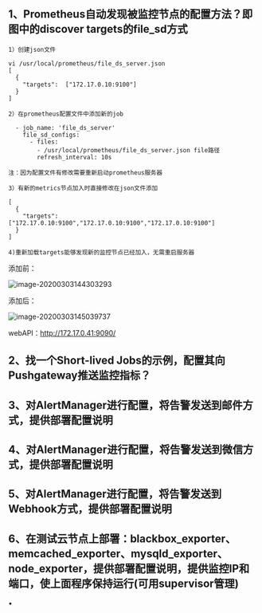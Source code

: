 ## 1、**Prometheus**自动发现被监控节点的配置方法？即图中的discover targets的file_sd方式

```
1）创建json文件

vi /usr/local/prometheus/file_ds_server.json
[
  {
    "targets":  ["172.17.0.10:9100"]
  }
]

2）在prometheus配置文件中添加新的job
  
  - job_name: 'file_ds_server'
    file_sd_configs:
      - files:
        - /usr/local/prometheus/file_ds_server.json file路径
        refresh_interval: 10s 
        
注：因为配置文件有修改需要重新启动prometheus服务器

3）有新的metrics节点加入时直接修改在json文件添加

[
  {
    "targets":  ["172.17.0.10:9100","172.17.0.10:9100","172.17.0.10:9100"]
  }
]

4)重新加载targets能够发现新的监控节点已经加入，无需重启服务器

```

添加前：

![image-20200303144303293](C:\Users\chenh\AppData\Roaming\Typora\typora-user-images\image-20200303144303293.png)

添加后：

![image-20200303145039737](C:\Users\chenh\AppData\Roaming\Typora\typora-user-images\image-20200303145039737.png)

webAPI：http://172.17.0.41:9090/



## 2、找一个Short-lived Jobs的示例，配置其向**Pushgateway**推送监控指标？



## 3、对**AlertManager**进行配置，将告警发送到邮件方式，提供部署配置说明

## 4、对**AlertManager**进行配置，将告警发送到微信方式，提供部署配置说明

## 5、对**AlertManager**进行配置，将告警发送到Webhook方式，提供部署配置说明

## 6、在测试云节点上部署：blackbox_exporter、memcached_exporter、mysqld_exporter、node_exporter，提供部署配置说明，提供监控IP和端口，使上面程序保持运行(可用supervisor管理)

•